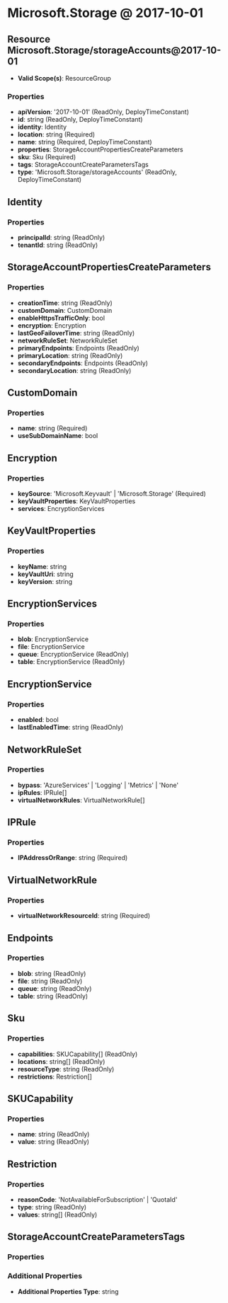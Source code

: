 # Microsoft.Storage @ 2017-10-01

## Resource Microsoft.Storage/storageAccounts@2017-10-01
* **Valid Scope(s)**: ResourceGroup
### Properties
* **apiVersion**: '2017-10-01' (ReadOnly, DeployTimeConstant)
* **id**: string (ReadOnly, DeployTimeConstant)
* **identity**: Identity
* **location**: string (Required)
* **name**: string (Required, DeployTimeConstant)
* **properties**: StorageAccountPropertiesCreateParameters
* **sku**: Sku (Required)
* **tags**: StorageAccountCreateParametersTags
* **type**: 'Microsoft.Storage/storageAccounts' (ReadOnly, DeployTimeConstant)

## Identity
### Properties
* **principalId**: string (ReadOnly)
* **tenantId**: string (ReadOnly)

## StorageAccountPropertiesCreateParameters
### Properties
* **creationTime**: string (ReadOnly)
* **customDomain**: CustomDomain
* **enableHttpsTrafficOnly**: bool
* **encryption**: Encryption
* **lastGeoFailoverTime**: string (ReadOnly)
* **networkRuleSet**: NetworkRuleSet
* **primaryEndpoints**: Endpoints (ReadOnly)
* **primaryLocation**: string (ReadOnly)
* **secondaryEndpoints**: Endpoints (ReadOnly)
* **secondaryLocation**: string (ReadOnly)

## CustomDomain
### Properties
* **name**: string (Required)
* **useSubDomainName**: bool

## Encryption
### Properties
* **keySource**: 'Microsoft.Keyvault' | 'Microsoft.Storage' (Required)
* **keyVaultProperties**: KeyVaultProperties
* **services**: EncryptionServices

## KeyVaultProperties
### Properties
* **keyName**: string
* **keyVaultUri**: string
* **keyVersion**: string

## EncryptionServices
### Properties
* **blob**: EncryptionService
* **file**: EncryptionService
* **queue**: EncryptionService (ReadOnly)
* **table**: EncryptionService (ReadOnly)

## EncryptionService
### Properties
* **enabled**: bool
* **lastEnabledTime**: string (ReadOnly)

## NetworkRuleSet
### Properties
* **bypass**: 'AzureServices' | 'Logging' | 'Metrics' | 'None'
* **ipRules**: IPRule[]
* **virtualNetworkRules**: VirtualNetworkRule[]

## IPRule
### Properties
* **IPAddressOrRange**: string (Required)

## VirtualNetworkRule
### Properties
* **virtualNetworkResourceId**: string (Required)

## Endpoints
### Properties
* **blob**: string (ReadOnly)
* **file**: string (ReadOnly)
* **queue**: string (ReadOnly)
* **table**: string (ReadOnly)

## Sku
### Properties
* **capabilities**: SKUCapability[] (ReadOnly)
* **locations**: string[] (ReadOnly)
* **resourceType**: string (ReadOnly)
* **restrictions**: Restriction[]

## SKUCapability
### Properties
* **name**: string (ReadOnly)
* **value**: string (ReadOnly)

## Restriction
### Properties
* **reasonCode**: 'NotAvailableForSubscription' | 'QuotaId'
* **type**: string (ReadOnly)
* **values**: string[] (ReadOnly)

## StorageAccountCreateParametersTags
### Properties
### Additional Properties
* **Additional Properties Type**: string

